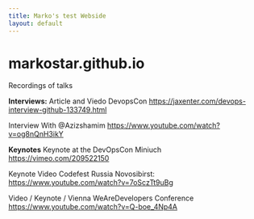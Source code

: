 ```yaml
---
title: Marko's test Webside
layout: default
---
```


# markostar.github.io
Recordings of talks

**Interviews:**
Article and Viedo DevopsCon
https://jaxenter.com/devops-interview-github-133749.html

Interview With @Azizshamim
https://www.youtube.com/watch?v=og8nQnH3ikY

**Keynotes**
Keynote at the DevOpsCon Miniuch 
https://vimeo.com/209522150

Keynote Video Codefest Russia Novosibirst:
https://www.youtube.com/watch?v=7oSczTt9uBg

Video / Keynote / Vienna WeAreDevelopers Conference
https://www.youtube.com/watch?v=Q-boe_4Np4A


